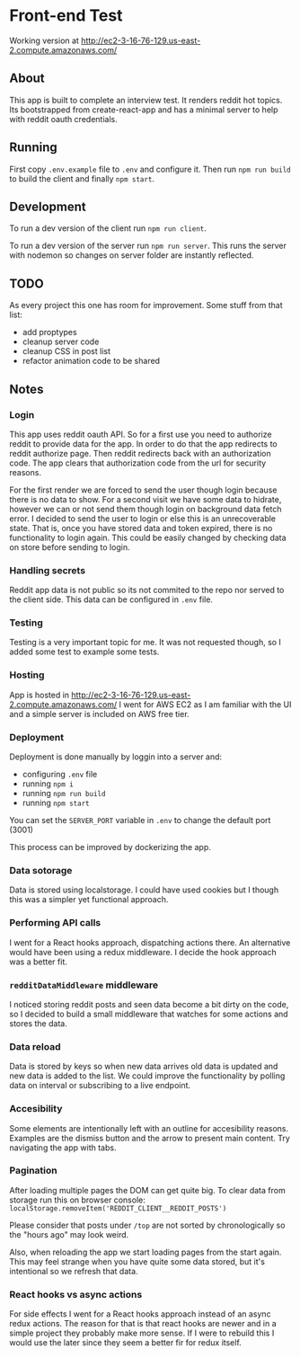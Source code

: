 # Front-end Test

Working version at <http://ec2-3-16-76-129.us-east-2.compute.amazonaws.com/>

## About

This app is built to complete an interview test. It renders reddit hot topics.
Its bootstrapped from create-react-app and has a minimal server to help with reddit oauth credentials.

## Running

First copy `.env.example` file to `.env` and configure it.
Then run `npm run build` to build the client and finally `npm start`.

## Development

To run a dev version of the client run `npm run client`.

To run a dev version of the server run `npm run server`. This runs the server with nodemon so changes on server folder are instantly reflected.

## TODO

As every project this one has room for improvement. Some stuff from that list:

- add proptypes
- cleanup server code
- cleanup CSS in post list
- refactor animation code to be shared

## Notes

### Login

This app uses reddit oauth API. So for a first use you need to authorize reddit to provide data for the app. In order to do that the app redirects to reddit authorize page. Then reddit redirects back with an authorization code. The app clears that authorization code from the url for security reasons.

For the first render we are forced to send the user though login because there is no data to show. For a second visit we have some data to hidrate, however we can or not send them though login on background data fetch error. I decided to send the user to login or else this is an unrecoverable state. That is, once you have stored data and token expired, there is no functionality to login again. This could be easily changed by checking data on store before sending to login.

### Handling secrets

Reddit app data is not public so its not commited to the repo nor served to the client side. This data can be configured in `.env` file.

### Testing

Testing is a very important topic for me. It was not requested though, so I added some test to example some tests.

### Hosting

App is hosted in <http://ec2-3-16-76-129.us-east-2.compute.amazonaws.com/> I went for AWS EC2 as I am familiar with the UI and a simple server is included on AWS free tier.

### Deployment

Deployment is done manually by loggin into a server and:

- configuring `.env` file
- running `npm i`
- running `npm run build`
- running `npm start`

You can set the `SERVER_PORT` variable in `.env` to change the default port (3001)

This process can be improved by dockerizing the app.

### Data sotorage

Data is stored using localstorage. I could have used cookies but I though this was a simpler yet functional approach.

### Performing API calls

I went for a React hooks approach, dispatching actions there. An alternative would have been using a redux middleware. I decide the hook approach was a better fit.

### `redditDataMiddleware` middleware

I noticed storing reddit posts and seen data become a bit dirty on the code, so I decided to build a small middleware that watches for some actions and stores the data.

### Data reload

Data is stored by keys so when new data arrives old data is updated and new data is added to the list. We could improve the functionality by polling data on interval or subscribing to a live endpoint.

### Accesibility

Some elements are intentionally left with an outline for accesibility reasons. Examples are the dismiss button and the arrow to present main content. Try navigating the app with tabs.

### Pagination

After loading multiple pages the DOM can get quite big. To clear data from storage run this on browser console: `localStorage.removeItem('REDDIT_CLIENT__REDDIT_POSTS')`

Please consider that posts under `/top` are not sorted by chronologically so the "hours ago" may look weird.

Also, when reloading the app we start loading pages from the start again. This may feel strange when you have quite some data stored, but it's intentional so we refresh that data.

### React hooks vs async actions

For side effects I went for a React hooks approach instead of an async redux actions. The reason for that is that react hooks are newer and in a simple project they probably make more sense. If I were to rebuild this I would use the later since they seem a better fir for redux itself.
